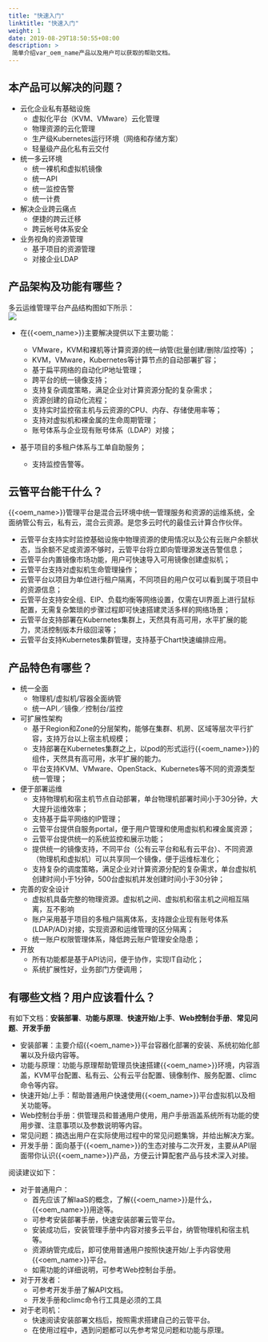 ```yaml
---
title: "快速入门"
linktitle: "快速入门"
weight: 1
date: 2019-08-29T18:50:55+08:00
description: >
 简单介绍var_oem_name产品以及用户可以获取的帮助文档。
---
```


## 本产品可以解决的问题？

- 云化企业私有基础设施
  - 虚拟化平台（KVM、VMware）云化管理
  - 物理资源的云化管理
  - 生产级Kubernetes运行环境（网络和存储方案）
  - 轻量级产品化私有云交付
- 统一多云环境
  - 统一裸机和虚拟机镜像
  - 统一API
  - 统一监控告警
  - 统一计费
- 解决企业跨云痛点
  - 便捷的跨云迁移
  - 跨云帐号体系安全
- 业务视角的资源管理
  - 基于项目的资源管理
  - 对接企业LDAP

## 产品架构及功能有哪些？

多云运维管理平台产品结构图如下所示：   
![](../image/架构图.png)

- 在{{<oem_name>}}主要解决提供以下主要功能：
    - VMware，KVM和裸机等计算资源的统一纳管(批量创建/删除/监控等) ；
    - KVM，VMware，Kubernetes等计算节点的自动部署扩容；
    - 基于扁平网络的自动化IP地址管理；
    - 跨平台的统一镜像支持；
    - 支持复杂调度策略，满足企业对计算资源分配的复杂需求；
    - 资源创建的自动化流程；
    - 支持实时监控宿主机与云资源的CPU、内存、存储使用率等；
    - 支持对虚拟机和裸金属的生命周期管理；
    - 账号体系与企业现有账号体系（LDAP）对接；

- 基于项目的多租户体系与工单自助服务；
  - 支持监控告警等。

## 云管平台能干什么？

{{<oem_name>}}管理平台是混合云环境中统一管理服务和资源的运维系统，全面纳管公有云，私有云，混合云资源。是您多云时代的最佳云计算合作伙伴。

- 云管平台支持实时监控基础设施中物理资源的使用情况以及公有云账户余额状态，当余额不足或资源不够时，云管平台将立即向管理源发送告警信息；
- 云管平台内置镜像市场功能，用户可快速导入可用镜像创建虚拟机；
- 云管平台支持对虚拟机生命管理操作；
- 云管平台以项目为单位进行租户隔离，不同项目的用户仅可以看到属于项目中的资源信息；
- 云管平台支持安全组、EIP、负载均衡等网络设置，仅需在UI界面上进行鼠标配置，无需复杂繁琐的步骤过程即可快速搭建灵活多样的网络场景；
- 云管平台支持部署在Kubernetes集群上，天然具有高可用，水平扩展的能力，灵活控制版本升级回滚等；
- 云管平台支持Kubernetes集群管理，支持基于Chart快速编排应用。

## 产品特色有哪些？

- 统一全面
  - 物理机/虚拟机/容器全面纳管
  - 统一API／镜像／控制台/监控
- 可扩展性架构
  - 基于Region和Zone的分层架构，能够在集群、机房、区域等层次平行扩容，支持万台以上宿主机规模；
  - 支持部署在Kubernetes集群之上，以pod的形式运行{{<oem_name>}}的组件，天然具有高可用，水平扩展的能力。
  - 平台支持KVM、VMware、OpenStack、Kubernetes等不同的资源类型统一管理；
- 便于部署运维
  - 支持物理机和宿主机节点自动部署，单台物理机部署时间小于30分钟，大大提升运维效率；
  - 支持基于扁平网络的IP管理；
  - 云管平台提供自服务portal，便于用户管理和使用虚拟机和裸金属资源；
  - 云管平台提供统一的系统监控和展示功能；
  - 提供统一的镜像支持，不同平台（公有云平台和私有云平台）、不同资源（物理机和虚拟机）可以共享同一个镜像，便于运维标准化；
  - 支持复杂的调度策略，满足企业对计算资源分配的复杂需求，单台虚拟机创建时间小于1分钟，500台虚拟机并发创建时间小于30分钟；
- 完善的安全设计
  - 虚拟机具备完整的物理资源。虚拟机之间、虚拟机和宿主机之间相互隔离，互不影响
  - 账户采用基于项目的多租户隔离体系，支持跟企业现有账号体系(LDAP/AD)对接，实现资源和运维管理的区分隔离；
  - 统一账户权限管理体系，降低跨云账户管理安全隐患；
- 开放
  - 所有功能都是基于API访问，便于协作，实现IT自动化；
  - 系统扩展性好，业务部门方便调用；

## 有哪些文档？用户应该看什么？

有如下文档：**安装部署**、**功能与原理**、**快速开始/上手**、**Web控制台手册**、**常见问题**、**开发手册**

- 安装部署：主要介绍{{<oem_name>}}平台容器化部署的安装、系统初始化部署以及升级内容等。
- 功能与原理：功能与原理帮助管理员快速搭建{{<oem_name>}}环境，内容涵盖，KVM平台配置、私有云、公有云平台配置、镜像制作、服务配置、climc命令等内容。
- 快速开始/上手：帮助普通用户快速使用{{<oem_name>}}平台虚拟机以及相关功能等。
- Web控制台手册：供管理员和普通用户使用，用户手册涵盖系统所有功能的使用步骤、注意事项以及参数说明等内容。
- 常见问题：摘选出用户在实际使用过程中的常见问题集锦，并给出解决方案。
- 开发手册：面向基于{{<oem_name>}}的生态对接与二次开发，主要从API层面带你认识{{<oem_name>}}产品，方便云计算配套产品与技术深入对接。

阅读建议如下：

- 对于普通用户：
  - 首先应该了解IaaS的概念，了解{{<oem_name>}}是什么，{{<oem_name>}}用途等。
  - 可参考安装部署手册，快速安装部署云管平台。
  - 安装成功后，安装管理手册中内容对接多云平台，纳管物理机和宿主机等。
  - 资源纳管完成后，即可使用普通用户按照快速开始/上手内容使用{{<oem_name>}}平台。
  - 如需功能的详细说明，可参考Web控制台手册。
- 对于开发者：
  - 可参考开发手册了解API文档。
  - 开发手册和climc命令行工具是必须的工具
- 对于老司机：
  - 快速阅读安装部署文档后，按照需求搭建自己的云管平台。
  - 在使用过程中，遇到问题都可以先参考常见问题和功能与原理。  
